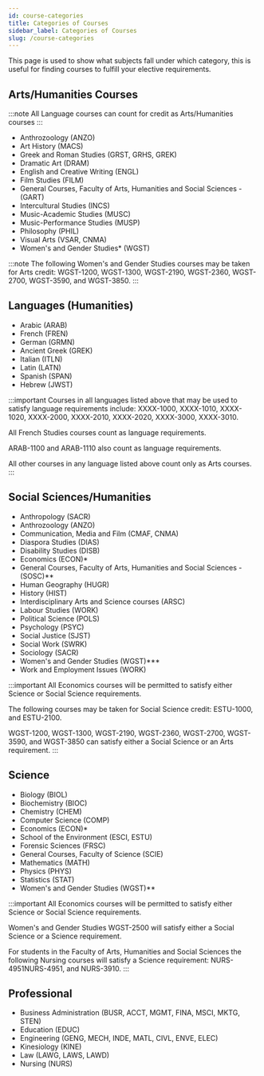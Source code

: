 ```yaml
---
id: course-categories
title: Categories of Courses
sidebar_label: Categories of Courses
slug: /course-categories
---
```


This page is used to show what subjects fall under which category, this is useful for finding courses to fulfill your elective requirements.

## Arts/Humanities Courses

:::note
All Language courses can count for credit as Arts/Humanities courses
:::

-   Anthrozoology (ANZO)
-   Art History (MACS)
-   Greek and Roman Studies (GRST, GRHS, GREK)
-   Dramatic Art (DRAM)
-   English and Creative Writing (ENGL)
-   Film Studies (FILM)
-   General Courses, Faculty of Arts, Humanities and Social Sciences - (GART)
-   Intercultural Studies (INCS)
-   Music-Academic Studies (MUSC)
-   Music-Performance Studies (MUSP)
-   Philosophy (PHIL)
-   Visual Arts (VSAR, CNMA)
-   Women's and Gender Studies\* (WGST)

:::note
The following Women's and Gender Studies courses may be taken for Arts credit: WGST-1200, WGST-1300, WGST-2190, WGST-2360, WGST-2700, WGST-3590, and WGST-3850.
:::

## Languages (Humanities)

-   Arabic (ARAB)
-   French (FREN)
-   German (GRMN)
-   Ancient Greek (GREK)
-   Italian (ITLN)
-   Latin (LATN)
-   Spanish (SPAN)
-   Hebrew (JWST)

:::important
Courses in all languages listed above that may be used to satisfy language requirements include: XXXX-1000, XXXX-1010, XXXX-1020, XXXX-2000, XXXX-2010, XXXX-2020, XXXX-3000, XXXX-3010.

All French Studies courses count as language requirements.

ARAB-1100 and ARAB-1110 also count as language requirements.

All other courses in any language listed above count only as Arts courses.
:::

## Social Sciences/Humanities

-   Anthropology (SACR)
-   Anthrozoology (ANZO)
-   Communication, Media and Film (CMAF, CNMA)
-   Diaspora Studies (DIAS)
-   Disability Studies (DISB)
-   Economics (ECON)\*
-   General Courses, Faculty of Arts, Humanities and Social Sciences - (SOSC)\*\*
-   Human Geography (HUGR)
-   History (HIST)
-   Interdisciplinary Arts and Science courses (ARSC)
-   Labour Studies (WORK)
-   Political Science (POLS)
-   Psychology (PSYC)
-   Social Justice (SJST)
-   Social Work (SWRK)
-   Sociology (SACR)
-   Women's and Gender Studies (WGST)\*\*\*
-   Work and Employment Issues (WORK)

:::important
All Economics courses will be permitted to satisfy either Science or Social Science requirements.

The following courses may be taken for Social Science credit: ESTU-1000, and ESTU-2100.

WGST-1200, WGST-1300, WGST-2190, WGST-2360, WGST-2700, WGST-3590, and WGST-3850 can satisfy either a Social Science or an Arts requirement.
:::

## Science

-   Biology (BIOL)
-   Biochemistry (BIOC)
-   Chemistry (CHEM)
-   Computer Science (COMP)
-   Economics (ECON)\*
-   School of the Environment (ESCI, ESTU)
-   Forensic Sciences (FRSC)
-   General Courses, Faculty of Science (SCIE)
-   Mathematics (MATH)
-   Physics (PHYS)
-   Statistics (STAT)
-   Women's and Gender Studies (WGST)\*\*

:::important
All Economics courses will be permitted to satisfy either Science or Social Science requirements.

Women's and Gender Studies WGST-2500 will satisfy either a Social Science or a Science requirement.

For students in the Faculty of Arts, Humanities and Social Sciences the following Nursing courses will satisfy a Science requirement: NURS-4951NURS-4951, and NURS-3910.
:::

## Professional

-   Business Administration (BUSR, ACCT, MGMT, FINA, MSCI, MKTG, STEN)
-   Education (EDUC)
-   Engineering (GENG, MECH, INDE, MATL, CIVL, ENVE, ELEC)
-   Kinesiology (KINE)
-   Law (LAWG, LAWS, LAWD)
-   Nursing (NURS)
